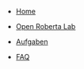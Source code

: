 * [Home](index.md)

* [Open Roberta Lab](OpenRobertaLab.md)

* [Aufgaben](Aufgaben.md)

* [FAQ](FAQ.md)